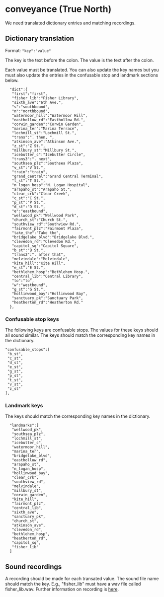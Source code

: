 # conveyance (True North)
We need translated dictionary entries and matching recordings.

## Dictionary translation
Format:
```"key":"value"```

The key is the text before the colon. The value is the text after the colon.

Each value must be translated. You can also update the key names but you must also update the entries in the confusable stop and landmark sections below.

```
  "dict":{
   "first":"first",
   "fisher_lib":"Fisher Library",
   "sixth_ave":"6th Ave.",
   "s":"southbound",
   "n":"northbound",
   "watermoor_hill":"Watermoor Hill",
   "easthollow_rd":"Easthollow Rd.",
   "corwin_garden":"Corwin Garden",
   "marina_ter":"Marina Terrace",
   "lochmill_st":"Lochmill St.",
   "trans":". then, ",
   "atkinson_ave":"Atkinson Ave.",
   "z_st":"Z St.",
   "millbury_st":"Millbury St.",
   "icebutter_c":"Icebutter Circle",
   "trans3":". next",
   "southsea_plz":"Southsea Plaza",
   "v_st":"V St.",
   "train":"train",
   "grand_central":"Grand Central Terminal",
   "t_st":"T St.",
   "n_logan_hosp":"N. Logan Hospital",
   "arapaho_st":"Arapaho St.",
   "clear_crk":"Clear Creek",
   "c_st":"C St.",
   "p_st":"P St.",
   "d_st":"D St.",
   "e":"eastbound",
   "wellwood_pk":"Wellwood Park",
   "church_st":"Church St.",
   "southview_rd":"Southview Rd.",
   "fairmont_plz":"Fairmont Plaza",
   "take_the":"Take the",
   "bridgelake_blvd":"Bridgelake Blvd.",
   "clevedon_rd":"Clevedon Rd.",
   "capitol_sq":"Capitol Square",
   "b_st":"B St.",
   "trans2":". after that",
   "melvindale":"Melvindale",
   "kite_hill":"Kite Hill",
   "e_st":"E St.",
   "bethlehem_hosp":"Bethlehem Hosp.",
   "central_lib":"Central Library",
   "to":"to",
   "w":"westbound",
   "g_st":"G St.",
   "hollinwood_bay":"Hollinwood Bay",
   "sanctuary_pk":"Sanctuary Park",
   "heatherton_rd":"Heatherton Rd."
  },
```

### Confusable stop keys
The following keys are confusable stops. The values for these keys should all sound similar. The keys should match the corresponding key names in the dictionary.
```
"confusable_stops":[
 "b_st",
 "c_st",
 "d_st",
 "e_st",
 "g_st",
 "p_st",
 "t_st",
 "v_st",
 "z_st"
],
```
### Landmark keys
The keys should match the corresponding key names in the dictionary.

```
  "landmarks":[
   "wellwood_pk",
   "southsea_plz",
   "lochmill_st",
   "icebutter_c",
   "watermoor_hill",
   "marina_ter",
   "bridgelake_blvd",
   "easthollow_rd",
   "arapaho_st",
   "n_logan_hosp",
   "hollinwood_bay",
   "clear_crk",
   "southview_rd",
   "melvindale",
   "millbury_st",
   "corwin_garden",
   "kite_hill",
   "fairmont_plz",
   "central_lib",
   "sixth_ave",
   "sanctuary_pk",
   "church_st",
   "atkinson_ave",
   "clevedon_rd",
   "bethlehem_hosp",
   "heatherton_rd",
   "capitol_sq",
   "fisher_lib"
  ]
```
## Sound recordings
  A recording should be made for each transated value. The sound file name should match the key.
  E.g., "fisher_lib" must have a wav file called fisher_lib.wav.
  Further information on recording is [here](recording_instr.md).

